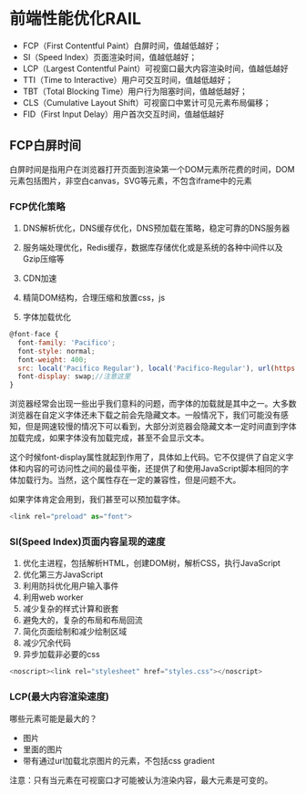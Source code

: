 # 前端性能优化RAIL
<!-- 链接：https://juejin.cn/post/6967156013464027143 -->
- FCP（First Contentful Paint）白屏时间，值越低越好；
- SI（Speed Index）页面渲染时间，值越低越好；
- LCP（Largest Contentful Paint）可视窗口最大内容渲染时间，值越低越好
- TTI（Time to Interactive）用户可交互时间，值越低越好；
- TBT（Total Blocking Time）用户行为阻塞时间，值越低越好；
- CLS（Cumulative Layout Shift）可视窗口中累计可见元素布局偏移；
- FID（First Input Delay）用户首次交互时间，值越低越好

## FCP白屏时间
白屏时间是指用户在浏览器打开页面到渲染第一个DOM元素所花费的时间，DOM元素包括图片，非空白canvas，SVG等元素，不包含iframe中的元素

### FCP优化策略

1. DNS解析优化，DNS缓存优化，DNS预加载在策略，稳定可靠的DNS服务器

2. 服务端处理优化，Redis缓存，数据库存储优化或是系统的各种中间件以及Gzip压缩等

3. CDN加速

4. 精简DOM结构，合理压缩和放置css，js

5. 字体加载优化

```js
@font-face {
  font-family: 'Pacifico';
  font-style: normal;
  font-weight: 400;
  src: local('Pacifico Regular'), local('Pacifico-Regular'), url(https://fonts.gstatic.com/s/pacifico/v12/FwZY7-Qmy14u9lezJ-6H6MmBp0u-.woff2) format('woff2');
  font-display: swap;//注意这里
}
```
浏览器经常会出现一些出乎我们意料的问题，而字体的加载就是其中之一。大多数浏览器在自定义字体还未下载之前会先隐藏文本。一般情况下，我们可能没有感知，但是网速较慢的情况下可以看到，大部分浏览器会隐藏文本一定时间直到字体加载完成，如果字体没有加载完成，甚至不会显示文本。

这个时候font-display属性就起到作用了，具体如上代码。它不仅提供了自定义字体和内容的可访问性之间的最佳平衡，还提供了和使用JavaScript脚本相同的字体加载行为。当然，这个属性存在一定的兼容性，但是问题不大。

如果字体肯定会用到，我们甚至可以预加载字体。

```js
<link rel="preload" as="font">
```

### SI(Speed Index)页面内容呈现的速度

1. 优化主进程，包括解析HTML，创建DOM树，解析CSS，执行JavaScript
2. 优化第三方JavaScript
3. 利用防抖优化用户输入事件
4. 利用web worker
5. 减少复杂的样式计算和嵌套
6. 避免大的，复杂的布局和布局回流
7. 简化页面绘制和减少绘制区域
8. 减少冗余代码
9. 异步加载非必要的css

 ```js
 <noscript><link rel="stylesheet" href="styles.css"></noscript>
 ```

### LCP(最大内容渲染速度)
哪些元素可能是最大的？
- 图片
- 里面的图片
- 带有通过url加载北京图片的元素，不包括css gradient

注意：只有当元素在可视窗口才可能被认为渲染内容，最大元素是可变的。

<!-- **如何监测最大元素**
```js

``` -->

<!-- https://light-dev.ghzq.com.cn/light/h5/ymuoitjpl/index.html#/index/loading?callback=https://light-dev.ghzq.com.cn/WebReport/ReportServer?formlet=ghzq-erqi/ghzq-erqi/oahome/oahome-gr-cs.frm -->